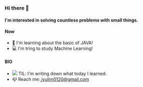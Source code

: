 ### Hi there 👋

#### I'm interested in solving countless problems with small things.


#### Now

- 🌱 I'm learning about the basic of JAVA!
- 💻 I'm tring to study Machine Learning!


#### BIO

- <a href="https://velog.io/@yulim2"><img src="https://img.shields.io/badge/Tech%20Blog-11B48A?style=flat-square&logo=Vimeo&logoColor=white&link=https://velog.io/@yulim2"/></a> TIL: I'm writing down what today I learned.
- 📪 Reach me:<a href="jyulim0120@gmail.com"> jyulim0120@gmail.com</a> 
  
